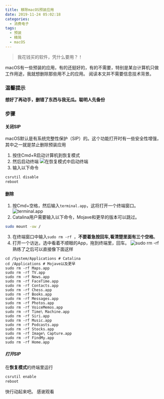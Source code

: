```yaml
---
title: 移除macOS预装应用
date: 2019-11-24 05:02:18
categories:
  - 消费电子
tags:
  - 预装
  - 精简
  - macOS
---
```

>我花钱买的软件，凭什么要用？！

<!-- more -->

macOS有一些预装的应用，有的还挺好的，有的不需要，特别是某台计算机只做工作用途，我就想删除那些用不上的应用。
阅读本文并不需要信息技术背景。
### 温馨提示
**想好了再动手，删错了东西与我无瓜。聪明人先备份**
### 步骤
#### 关闭SIP
macOS默认是有系统完整性保护（SIP）的。这个功能打开时有一些安全性增强，其中之一就是禁止删除预装应用
1. 按住Cmd+R启动计算机到恢复模式
2. 然后启动终端
![在恢复模式中启动终端](https://cdn.beijing2b.com/remove-macos-presinstalled-app-20191124142739.jpg)
3. 输入以下命令
```bash
csrutil disable
reboot
```
#### 删除
1. 按Cmd+空格，然后输入`terminal.app`，这将打开一个终端窗口。
![terminal.app](https://cdn.beijing2b.com/remove-macos-presinstalled-app-20191124145458.jpg)
2. Catalina用户需要输入以下命令，Mojave和更早的版本可以跳过。
```bash
sudo mount -uw /
```
3. 在终端窗口中输入`sudo rm -rf `，**不要着急按回车,看清楚里面有三个空格**。
4. 打开一个访达，选中看着不顺眼的App，拖到终端里，回车。
![sudo rm -rf ](https://cdn.beijing2b.com/remove-macos-presinstalled-app-20191124144157.gif)
熟练了之后可以直接像下面这样
```
cd /System/Applications # Catalina
cd /Applications # Mojave以及更早
sudo rm -rf Maps.app
sudo rm -rf TV.app
sudo rm -rf News.app
sudo rm -rf FaceTime.app
sudo rm -rf Contacts.app
sudo rm -rf Chess.app
sudo rm -rf Books.app
sudo rm -rf Messages.app
sudo rm -rf Photos.app
sudo rm -rf VoiceMemos.app
sudo rm -rf Time\ Machine.app
sudo rm -rf Siri.app
sudo rm -rf Music.app
sudo rm -rf Podcasts.app
sudo rm -rf Stocks.app
sudo rm -rf Image\ Capture.app
sudo rm -rf FindMy.app
sudo rm -rf Home.app
```
##### 打开SIP
在**恢复模式**的终端里运行
```bash
csrutil enable
reboot
```
快行动起来吧。
感谢观看
